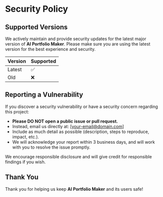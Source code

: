 # Security Policy

## Supported Versions

We actively maintain and provide security updates for the latest major version of **AI Portfolio Maker**. Please make sure you are using the latest version for the best experience and security.

| Version | Supported          |
| ------- | ------------------ |
| Latest  | :white_check_mark: |
| Old     | :x:                |

## Reporting a Vulnerability

If you discover a security vulnerability or have a security concern regarding this project:

- **Please DO NOT open a public issue or pull request.**
- Instead, email us directly at: [your-email@domain.com]
- Include as much detail as possible (description, steps to reproduce, impact, etc.).
- We will acknowledge your report within 3 business days, and will work with you to resolve the issue promptly.

We encourage responsible disclosure and will give credit for responsible findings if you wish.

## Thank You

Thank you for helping us keep **AI Portfolio Maker** and its users safe!
